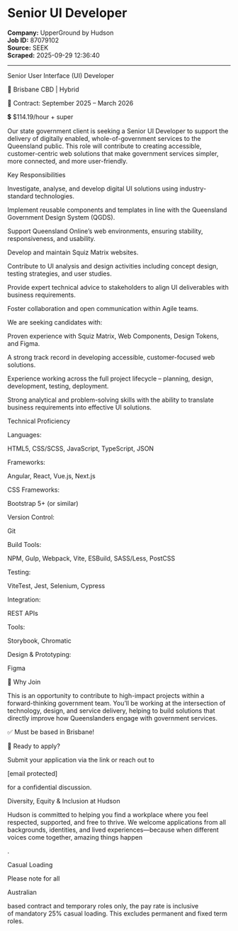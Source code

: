 # Senior UI Developer

**Company:** UpperGround by Hudson  
**Job ID:** 87079102  
**Source:** SEEK  
**Scraped:** 2025-09-29 12:36:40

---

Senior User Interface (UI) Developer

📍 Brisbane CBD | Hybrid

📅 Contract: September 2025 – March 2026

💲 $114.19/hour + super

Our state government client is seeking a Senior UI Developer to support the delivery of digitally enabled, whole-of-government services to the Queensland public. This role will contribute to creating accessible, customer-centric web solutions that make government services simpler, more connected, and more user-friendly.

Key Responsibilities

Investigate, analyse, and develop digital UI solutions using industry-standard technologies.

Implement reusable components and templates in line with the Queensland Government Design System (QGDS).

Support Queensland Online’s web environments, ensuring stability, responsiveness, and usability.

Develop and maintain Squiz Matrix websites.

Contribute to UI analysis and design activities including concept design, testing strategies, and user studies.

Provide expert technical advice to stakeholders to align UI deliverables with business requirements.

Foster collaboration and open communication within Agile teams.

We are seeking candidates with:

Proven experience with Squiz Matrix, Web Components, Design Tokens, and Figma.

A strong track record in developing accessible, customer-focused web solutions.

Experience working across the full project lifecycle – planning, design, development, testing, deployment.

Strong analytical and problem-solving skills with the ability to translate business requirements into effective UI solutions.

Technical Proficiency

Languages:

HTML5, CSS/SCSS, JavaScript, TypeScript, JSON

Frameworks:

Angular, React, Vue.js, Next.js

CSS Frameworks:

Bootstrap 5+ (or similar)

Version Control:

Git

Build Tools:

NPM, Gulp, Webpack, Vite, ESBuild, SASS/Less, PostCSS

Testing:

ViteTest, Jest, Selenium, Cypress

Integration:

REST APIs

Tools:

Storybook, Chromatic

Design & Prototyping:

Figma

🌟 Why Join

This is an opportunity to contribute to high-impact projects within a forward-thinking government team. You’ll be working at the intersection of technology, design, and service delivery, helping to build solutions that directly improve how Queenslanders engage with government services.

✅ Must be based in Brisbane!

📩 Ready to apply?

Submit your application via the link or reach out to

[email protected]

for a confidential discussion.

Diversity, Equity & Inclusion at Hudson

Hudson is committed to helping you find a workplace where you feel respected, supported, and free to thrive. We welcome applications from all backgrounds, identities, and lived experiences—because when different voices come together, amazing things happen

.

Casual Loading

Please note for all

Australian

based contract and temporary roles only, the pay rate is inclusive of mandatory 25% casual loading. This excludes permanent and fixed term roles.
